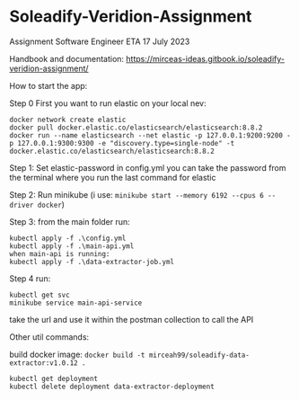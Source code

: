 # Soleadify-Veridion-Assignment

Assignment Software Engineer ETA 17 July 2023

Handbook and documentation:
https://mirceas-ideas.gitbook.io/soleadify-veridion-assignment/

How to start the app:

Step 0 First you want to run elastic on your local nev:

```
docker network create elastic
docker pull docker.elastic.co/elasticsearch/elasticsearch:8.8.2
docker run --name elasticsearch --net elastic -p 127.0.0.1:9200:9200 -p 127.0.0.1:9300:9300 -e "discovery.type=single-node" -t docker.elastic.co/elasticsearch/elasticsearch:8.8.2
```
Step 1:
Set elastic-password in config.yml you can take the password from the terminal where you run the last command for elastic

Step 2:
Run minikube (i use: ```minikube start --memory 6192 --cpus 6 --driver docker```)

Step 3:
from the main folder run:
```
kubectl apply -f .\config.yml  
kubectl apply -f .\main-api.yml  
when main-api is running:
kubectl apply -f .\data-extractor-job.yml
```
Step 4 run:
```
kubectl get svc
minikube service main-api-service
```
take the url and use it within the postman collection to call the API

Other util commands:

build docker image:
```docker build -t mirceah99/soleadify-data-extractor:v1.0.12 .```
```
kubectl get deployment  
kubectl delete deployment data-extractor-deployment
```
